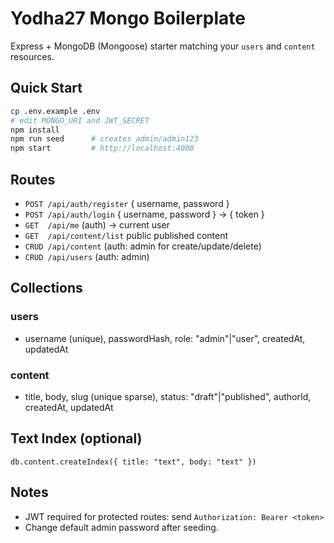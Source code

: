 # Yodha27 Mongo Boilerplate

Express + MongoDB (Mongoose) starter matching your `users` and `content` resources.

## Quick Start

```bash
cp .env.example .env
# edit MONGO_URI and JWT_SECRET
npm install
npm run seed      # creates admin/admin123
npm start         # http://localhost:4000
```

## Routes

- `POST /api/auth/register`  { username, password }
- `POST /api/auth/login`     { username, password } -> { token }
- `GET  /api/me`             (auth) -> current user
- `GET  /api/content/list`   public published content
- `CRUD /api/content`        (auth: admin for create/update/delete)
- `CRUD /api/users`          (auth: admin)

## Collections

### users
- username (unique), passwordHash, role: "admin"|"user", createdAt, updatedAt

### content
- title, body, slug (unique sparse), status: "draft"|"published", authorId, createdAt, updatedAt

## Text Index (optional)
```
db.content.createIndex({ title: "text", body: "text" })
```

## Notes
- JWT required for protected routes: send `Authorization: Bearer <token>`
- Change default admin password after seeding.
